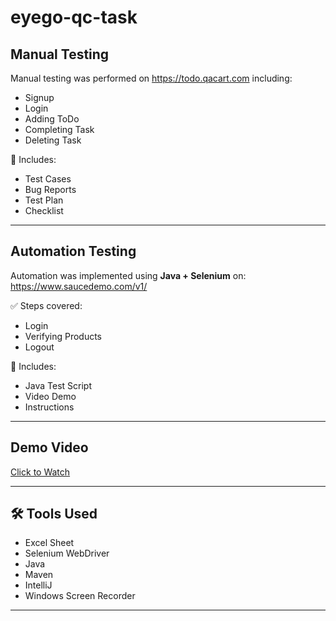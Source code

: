 # eyego-qc-task

##  Manual Testing
Manual testing was performed on https://todo.qacart.com including:

- Signup
- Login
- Adding ToDo
- Completing Task
- Deleting Task

📁 Includes:
- Test Cases
- Bug Reports
- Test Plan
- Checklist 

---

##  Automation Testing
Automation was implemented using **Java + Selenium** on:  
https://www.saucedemo.com/v1/

✅ Steps covered:
- Login
- Verifying Products
- Logout

📁 Includes:
- Java Test Script
- Video Demo
- Instructions

---

##  Demo Video
[Click to Watch](<Put-GoogleDrive-or-GitHub-Link-Here>)

---

## 🛠 Tools Used
- Excel Sheet
- Selenium WebDriver
- Java
- Maven
- IntelliJ
- Windows Screen Recorder

---


